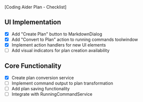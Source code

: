 [Coding Aider Plan - Checklist]

## UI Implementation
- [x] Add "Create Plan" button to MarkdownDialog
- [x] Add "Convert to Plan" action to running commands toolwindow
- [x] Implement action handlers for new UI elements
- [ ] Add visual indicators for plan creation availability

## Core Functionality
- [x] Create plan conversion service
- [ ] Implement command output to plan transformation
- [ ] Add plan saving functionality
- [ ] Integrate with RunningCommandService
